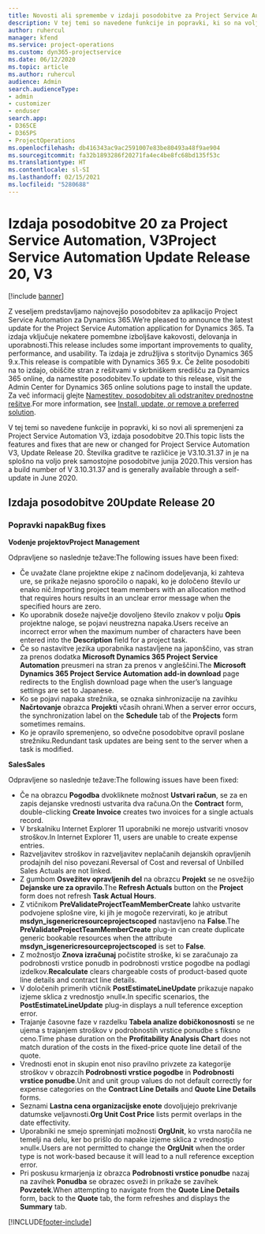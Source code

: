 ```yaml
---
title: Novosti ali spremembe v izdaji posodobitve za Project Service Automation 20, V3
description: V tej temi so navedene funkcije in popravki, ki so na voljo za izdajo posodobitve 20 za Project Service Automation, V3
author: ruhercul
manager: kfend
ms.service: project-operations
ms.custom: dyn365-projectservice
ms.date: 06/12/2020
ms.topic: article
ms.author: ruhercul
audience: Admin
search.audienceType:
- admin
- customizer
- enduser
search.app:
- D365CE
- D365PS
- ProjectOperations
ms.openlocfilehash: db416343ac9ac2591007e83be80493a48f9ae904
ms.sourcegitcommit: fa32b1893286f20271fa4ec4be8fc68bd135f53c
ms.translationtype: HT
ms.contentlocale: sl-SI
ms.lasthandoff: 02/15/2021
ms.locfileid: "5280688"
---
```

# <a name="project-service-automation-update-release-20-v3"></a><span data-ttu-id="77479-103">Izdaja posodobitve 20 za Project Service Automation, V3</span><span class="sxs-lookup"><span data-stu-id="77479-103">Project Service Automation Update Release 20, V3</span></span>

[!include [banner](../includes/psa-now-project-operations.md)]

<span data-ttu-id="77479-104">Z veseljem predstavljamo najnovejšo posodobitev za aplikacijo Project Service Automation za Dynamics 365.</span><span class="sxs-lookup"><span data-stu-id="77479-104">We’re pleased to announce the latest update for the Project Service Automation application for Dynamics 365.</span></span> <span data-ttu-id="77479-105">Ta izdaja vključuje nekatere pomembne izboljšave kakovosti, delovanja in uporabnosti.</span><span class="sxs-lookup"><span data-stu-id="77479-105">This release includes some important improvements to quality, performance, and usability.</span></span> <span data-ttu-id="77479-106">Ta izdaja je združljiva s storitvijo Dynamics 365 9.x.</span><span class="sxs-lookup"><span data-stu-id="77479-106">This release is compatible with Dynamics 365 9.x.</span></span> <span data-ttu-id="77479-107">Če želite posodobiti na to izdajo, obiščite stran z rešitvami v skrbniškem središču za Dynamics 365 online, da namestite posodobitev.</span><span class="sxs-lookup"><span data-stu-id="77479-107">To update to this release, visit the Admin Center for Dynamics 365 online solutions page to install the update.</span></span> <span data-ttu-id="77479-108">Za več informacij glejte [Namestitev, posodobitev ali odstranitev prednostne rešitve](https://docs.microsoft.com/power-platform/admin/install-remove-preferred-solution).</span><span class="sxs-lookup"><span data-stu-id="77479-108">For more information, see [Install, update, or remove a preferred solution](https://docs.microsoft.com/power-platform/admin/install-remove-preferred-solution).</span></span>

<span data-ttu-id="77479-109">V tej temi so navedene funkcije in popravki, ki so novi ali spremenjeni za Project Service Automation V3, izdaja posodobitve 20.</span><span class="sxs-lookup"><span data-stu-id="77479-109">This topic lists the features and fixes that are new or changed for Project Service Automation V3, Update Release 20.</span></span> <span data-ttu-id="77479-110">Številka graditve te različice je V3.10.31.37 in je na splošno na voljo prek samostojne posodobitve junija 2020.</span><span class="sxs-lookup"><span data-stu-id="77479-110">This version has a build number of V 3.10.31.37 and is generally available through a self-update in June 2020.</span></span>

## <a name="update-release-20"></a><span data-ttu-id="77479-111">Izdaja posodobitve 20</span><span class="sxs-lookup"><span data-stu-id="77479-111">Update Release 20</span></span>

### <a name="bug-fixes"></a><span data-ttu-id="77479-112">Popravki napak</span><span class="sxs-lookup"><span data-stu-id="77479-112">Bug fixes</span></span>

<span data-ttu-id="77479-113">**Vodenje projektov**</span><span class="sxs-lookup"><span data-stu-id="77479-113">**Project Management**</span></span>

<span data-ttu-id="77479-114">Odpravljene so naslednje težave:</span><span class="sxs-lookup"><span data-stu-id="77479-114">The following issues have been fixed:</span></span>

- <span data-ttu-id="77479-115">Če uvažate člane projektne ekipe z načinom dodeljevanja, ki zahteva ure, se prikaže nejasno sporočilo o napaki, ko je določeno število ur enako nič.</span><span class="sxs-lookup"><span data-stu-id="77479-115">Importing project team members with an allocation method that requires hours results in an unclear error message when the specified hours are zero.</span></span>
- <span data-ttu-id="77479-116">Ko uporabnik doseže največje dovoljeno število znakov v polju **Opis** projektne naloge, se pojavi neustrezna napaka.</span><span class="sxs-lookup"><span data-stu-id="77479-116">Users receive an incorrect error when the maximum number of characters have been entered into the **Description** field for a project task.</span></span>
- <span data-ttu-id="77479-117">Če so nastavitve jezika uporabnika nastavljene na japonščino, vas stran za prenos dodatka **Microsoft Dynamics 365 Project Service Automation** preusmeri na stran za prenos v angleščini.</span><span class="sxs-lookup"><span data-stu-id="77479-117">The **Microsoft Dynamics 365 Project Service Automation add-in download** page redirects to the English download page when the user’s language settings are set to Japanese.</span></span>
- <span data-ttu-id="77479-118">Ko se pojavi napaka strežnika, se oznaka sinhronizacije na zavihku **Načrtovanje** obrazca **Projekti** včasih ohrani.</span><span class="sxs-lookup"><span data-stu-id="77479-118">When a server error occurs, the synchronization label on the **Schedule** tab of the **Projects** form sometimes remains.</span></span>
- <span data-ttu-id="77479-119">Ko je opravilo spremenjeno, so odvečne posodobitve opravil poslane strežniku.</span><span class="sxs-lookup"><span data-stu-id="77479-119">Redundant task updates are being sent to the server when a task is modified.</span></span>

<span data-ttu-id="77479-120">**Sales**</span><span class="sxs-lookup"><span data-stu-id="77479-120">**Sales**</span></span>

<span data-ttu-id="77479-121">Odpravljene so naslednje težave:</span><span class="sxs-lookup"><span data-stu-id="77479-121">The following issues have been fixed:</span></span>

- <span data-ttu-id="77479-122">Če na obrazcu **Pogodba** dvokliknete možnost **Ustvari račun**, se za en zapis dejanske vrednosti ustvarita dva računa.</span><span class="sxs-lookup"><span data-stu-id="77479-122">On the **Contract** form, double-clicking **Create Invoice** creates two invoices for a single actuals record.</span></span>
- <span data-ttu-id="77479-123">V brskalniku Internet Explorer 11 uporabniki ne morejo ustvariti vnosov stroškov.</span><span class="sxs-lookup"><span data-stu-id="77479-123">In Internet Explorer 11, users are unable to create expense entries.</span></span>
- <span data-ttu-id="77479-124">Razveljavitev stroškov in razveljavitev neplačanih dejanskih opravljenih prodajnih del niso povezani.</span><span class="sxs-lookup"><span data-stu-id="77479-124">Reversal of Cost and reversal of Unbilled Sales Actuals are not linked.</span></span>
- <span data-ttu-id="77479-125">Z gumbom **Osvežitev opravljenih del** na obrazcu **Projekt** se ne osvežijo **Dejanske ure za opravilo**.</span><span class="sxs-lookup"><span data-stu-id="77479-125">The **Refresh Actuals** button on the **Project** form does not refresh **Task Actual Hours**.</span></span>
- <span data-ttu-id="77479-126">Z vtičnikom **PreValidateProjectTeamMemberCreate** lahko ustvarite podvojene splošne vire, ki jih je mogoče rezervirati, ko je atribut **msdyn_isgenericresourceprojectscoped** nastavljeno na **False**.</span><span class="sxs-lookup"><span data-stu-id="77479-126">The **PreValidateProjectTeamMemberCreate** plug-in can create duplicate generic bookable resources when the attribute **msdyn_isgenericresourceprojectscoped** is set to **False**.</span></span>
- <span data-ttu-id="77479-127">Z možnostjo **Znova izračunaj** počistite stroške, ki se zaračunajo za podrobnosti vrstice ponudb in podrobnosti vrstice pogodbe na podlagi izdelkov.</span><span class="sxs-lookup"><span data-stu-id="77479-127">**Recalculate** clears chargeable costs of product-based quote line details and contract line details.</span></span>
- <span data-ttu-id="77479-128">V določenih primerih vtičnik **PostEstimateLineUpdate** prikazuje napako izjeme sklica z vrednostjo »null«.</span><span class="sxs-lookup"><span data-stu-id="77479-128">In specific scenarios, the **PostEstimateLineUpdate** plug-in displays a null teference exception error.</span></span>
- <span data-ttu-id="77479-129">Trajanje časovne faze v razdelku **Tabela analize dobičkonosnosti** se ne ujema s trajanjem stroškov v podrobnostih vrstice ponudbe s fiksno ceno.</span><span class="sxs-lookup"><span data-stu-id="77479-129">Time phase duration on the **Profitability Analysis Chart** does not match duration of the costs in the fixed-price quote line detail of the quote.</span></span>
- <span data-ttu-id="77479-130">Vrednosti enot in skupin enot niso pravilno privzete za kategorije stroškov v obrazcih **Podrobnosti vrstice pogodbe** in **Podrobnosti vrstice ponudbe**.</span><span class="sxs-lookup"><span data-stu-id="77479-130">Unit and unit group values do not default correctly for expense categories on the **Contract Line Details** and **Quote Line Details** forms.</span></span>
- <span data-ttu-id="77479-131">Seznami **Lastna cena organizacijske enote** dovoljujejo prekrivanje datumske veljavnosti.</span><span class="sxs-lookup"><span data-stu-id="77479-131">**Org Unit Cost Price** lists permit overlaps in the date effectivity.</span></span>
- <span data-ttu-id="77479-132">Uporabniki ne smejo spreminjati možnosti **OrgUnit**, ko vrsta naročila ne temelji na delu, ker bo prišlo do napake izjeme sklica z vrednostjo »null«.</span><span class="sxs-lookup"><span data-stu-id="77479-132">Users are not permitted to change the **OrgUnit** when the order type is not work-based because it will lead to a null reference exception error.</span></span>
- <span data-ttu-id="77479-133">Pri poskusu krmarjenja iz obrazca **Podrobnosti vrstice ponudbe** nazaj na zavihek **Ponudba** se obrazec osveži in prikaže se zavihek **Povzetek**.</span><span class="sxs-lookup"><span data-stu-id="77479-133">When attempting to navigate from the **Quote Line Details** form, back to the **Quote** tab, the form refreshes and displays the **Summary** tab.</span></span>


[!INCLUDE[footer-include](../includes/footer-banner.md)]